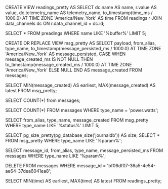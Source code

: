 CREATE VIEW readings_pretty AS
SELECT
    dc.name AS name,
    r.value AS value,
    dc.telemetry_name AS telemetry_name,
    to_timestamp(time_ms / 1000.0) AT TIME ZONE 'America/New_York' AS time
FROM
    readings r
JOIN
    data_channels dc
ON
    r.data_channel_id = dc.id;



SELECT * FROM preadings WHERE name LIKE '%buffer%' LIMIT 5;


CREATE OR REPLACE VIEW msg_pretty AS 
SELECT 
    payload, from_alias, type_name,
    to_timestamp(message_persisted_ms / 1000.0) AT TIME ZONE 'America/New_York' AS message_persisted, 
    CASE 
        WHEN message_created_ms IS NOT NULL THEN to_timestamp(message_created_ms / 1000.0) AT TIME ZONE 'America/New_York' 
        ELSE NULL 
    END AS message_created 
FROM messages;


SELECT MIN(message_created) AS earliest, MAX(message_created) AS latest FROM  msg_pretty;

SELECT COUNT(*) from messages;

SELECT COUNT(*) FROM messages WHERE type_name = 'power.watts';

SELECT from_alias, type_name, message_created FROM msg_pretty WHERE type_name LIKE '%status%' LIMIT 5;

SELECT pg_size_pretty(pg_database_size('journaldb')) AS size;
SELECT * FROM msg_pretty WHERE type_name LIKE '%param%';

SELECT message_id, from_alias, type_name, message_persisted_ms FROM messages WHERE type_name LIKE '%param%';

DELETE FROM messages WHERE message_id = 'bf06df07-36a5-4e54-ae64-37dea6041ea8';

SELECT MIN(time) AS earliest, MAX(time) AS latest FROM  readings_pretty;
